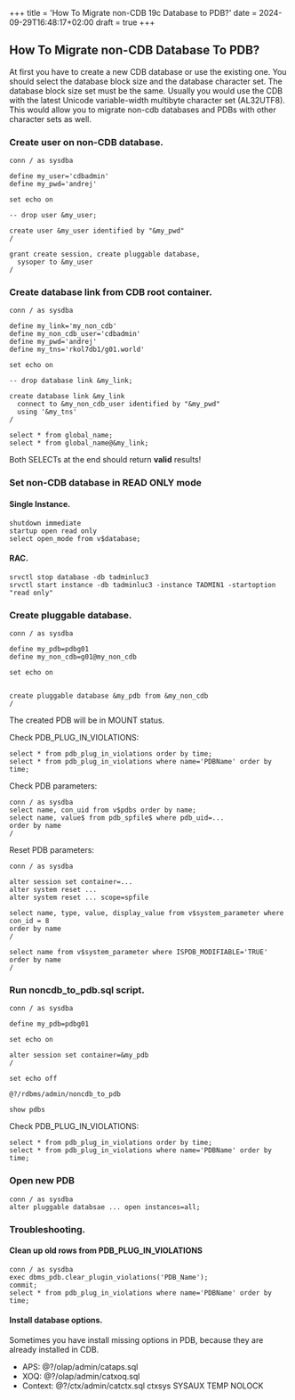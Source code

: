 +++
title = 'How To Migrate non-CDB 19c Database to PDB?'
date = 2024-09-29T16:48:17+02:00
draft = true
+++

## How To Migrate non-CDB Database To PDB?

At first you have to create a new CDB database or use the existing one.
You should select the database block size and the database character set.
The database block size set must be the same. Usually you would use the CDB
with the latest Unicode variable-width multibyte character set (AL32UTF8).
This would allow you to migrate non-cdb databases and PDBs with other
character sets as well.

### Create user on non-CDB database.

```
conn / as sysdba

define my_user='cdbadmin'
define my_pwd='andrej'

set echo on

-- drop user &my_user;

create user &my_user identified by "&my_pwd"
/

grant create session, create pluggable database,
  sysoper to &my_user
/
```

### Create database link from CDB root container.

```
conn / as sysdba

define my_link='my_non_cdb'
define my_non_cdb_user='cdbadmin'
define my_pwd='andrej'
define my_tns='rkol7db1/g01.world'

set echo on

-- drop database link &my_link;

create database link &my_link
  connect to &my_non_cdb_user identified by "&my_pwd"
  using '&my_tns'
/

select * from global_name;
select * from global_name@&my_link;
```

Both SELECTs at the end should return **valid** results!

### Set non-CDB database in READ ONLY mode

#### Single Instance.

```
shutdown immediate
startup open read only
select open_mode from v$database;
```

#### RAC.

```
srvctl stop database -db tadminluc3
srvctl start instance -db tadminluc3 -instance TADMIN1 -startoption "read only"
```

### Create pluggable database.

```
conn / as sysdba

define my_pdb=pdbg01
define my_non_cdb=g01@my_non_cdb

set echo on


create pluggable database &my_pdb from &my_non_cdb
/
```

The created PDB will be in MOUNT status.

Check PDB_PLUG_IN_VIOLATIONS:

```
select * from pdb_plug_in_violations order by time;
select * from pdb_plug_in_violations where name='PDBName' order by time;
```

Check PDB parameters:

```
conn / as sysdba
select name, con_uid from v$pdbs order by name;
select name, value$ from pdb_spfile$ where pdb_uid=...
order by name
/
```

Reset PDB parameters:
```
conn / as sysdba

alter session set container=...
alter system reset ...
alter system reset ... scope=spfile

select name, type, value, display_value from v$system_parameter where con_id = 8
order by name
/

select name from v$system_parameter where ISPDB_MODIFIABLE='TRUE'
order by name
/

```
### Run noncdb_to_pdb.sql script.

```
conn / as sysdba

define my_pdb=pdbg01

set echo on

alter session set container=&my_pdb
/

set echo off

@?/rdbms/admin/noncdb_to_pdb

show pdbs
```

Check PDB_PLUG_IN_VIOLATIONS:

```
select * from pdb_plug_in_violations order by time;
select * from pdb_plug_in_violations where name='PDBName' order by time;
```

### Open new PDB

```
conn / as sysdba
alter pluggable databsae ... open instances=all;
```

### Troubleshooting.

#### Clean up old rows from PDB_PLUG_IN_VIOLATIONS

```
conn / as sysdba
exec dbms_pdb.clear_plugin_violations('PDB_Name');
commit;
select * from pdb_plug_in_violations where name='PDBName' order by time;
```

#### Install database options.

Sometimes you have install missing options in PDB, because they are already 
installed in CDB.

- APS: @?/olap/admin/cataps.sql
- XOQ: @?/olap/admin/catxoq.sql
- Context: @?/ctx/admin/catctx.sql ctxsys SYSAUX TEMP NOLOCK
